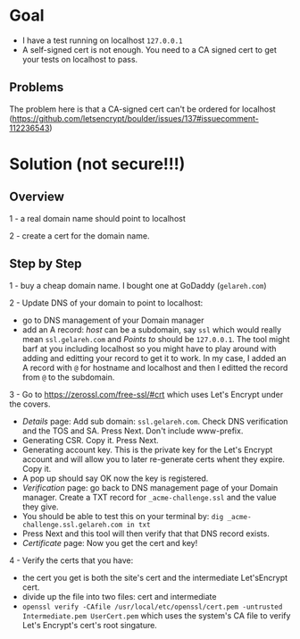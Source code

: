 # Goal
- I have a test running on localhost `127.0.0.1`
- A self-signed cert is not enough. You need to a CA signed cert to get your tests on localhost to pass.

## Problems
The problem here is that a CA-signed cert can't be ordered for localhost (https://github.com/letsencrypt/boulder/issues/137#issuecomment-112236543)

# Solution (not secure!!!)

## Overview
1 - a real domain name should point to localhost

2 - create a cert for the domain name.

## Step by Step

1 - buy a cheap domain name. I bought one at GoDaddy (`gelareh.com`)

2 - Update DNS of your domain to point to localhost:
  - go to DNS management of your Domain manager
  - add an A record: _host_ can be a subdomain, say `ssl` which would really mean `ssl.gelareh.com` and _Points to_ 
  should be `127.0.0.1`.
  The tool might barf at you including localhost so you might have to play around with adding and editting your record to 
  get it to work. In my case, I added an A record with `@` for hostname and localhost and then I editted the record from `@` to the subdomain.

3 - Go to https://zerossl.com/free-ssl/#crt which uses Let's Encrypt under the covers.
 - _Details_ page: Add sub domain: `ssl.gelareh.com`. Check DNS verification and the TOS and SA. Press Next. Don't include www-prefix.
 - Generating CSR. Copy it. Press Next.
 - Generating account key. This is the private key for the Let's Encrypt account and will allow you to later re-generate certs whent they expire. Copy it.
 - A pop up should say OK now the key is registered.
 - _Verification_ page: go back to DNS management page of your Domain manager. Create a TXT record for `_acme-challenge.ssl` and the value they give. 
 - You should be able to test this on your terminal by: `dig _acme-challenge.ssl.gelareh.com in txt`
 - Press Next and this tool will then verify that that DNS record exists.
 - _Certificate_ page: Now you get the cert and key!

4 - Verify the certs that you have:
 - the cert you get is both the site's cert and the intermediate Let'sEncrypt cert.
 - divide up the file into two files: cert and intermediate
 - `openssl verify -CAfile /usr/local/etc/openssl/cert.pem -untrusted Intermediate.pem UserCert.pem` which uses the system's CA file to verify Let's Encrypt's cert's root singature.
